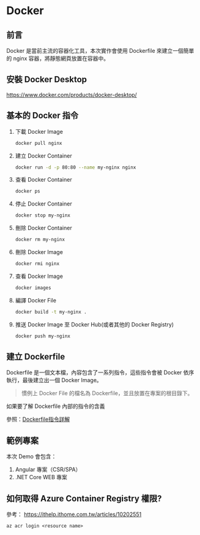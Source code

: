 # Docker 

## 前言

Docker 是當前主流的容器化工具，本次實作會使用 Dockerfile 來建立一個簡單的 nginx 容器，將靜態網頁放置在容器中。

## 安裝 Docker Desktop
https://www.docker.com/products/docker-desktop/


## 基本的 Docker 指令

1. 下載 Docker Image

    ```bash
    docker pull nginx
    ```
2. 建立 Docker Container

    ```bash
    docker run -d -p 80:80 --name my-nginx nginx
    ```
3. 查看 Docker Container

    ```bash
    docker ps
    ```
4. 停止 Docker Container

    ```bash
    docker stop my-nginx
    ```
5. 刪除 Docker Container

    ```bash
    docker rm my-nginx
    ```
6. 刪除 Docker Image

    ```bash
    docker rmi nginx
    ```
7. 查看 Docker Image

    ```bash
    docker images
    ```
8. 編譯 Docker File

    ```bash
    docker build -t my-nginx .
    ```
9. 推送 Docker Image 至 Docker Hub(或者其他的 Docker Registry)

    ```bash
    docker push my-nginx
    ```

## 建立 Dockerfile

Dockerfile 是一個文本檔，內容包含了一系列指令，這些指令會被 Docker 依序執行，最後建立出一個 Docker Image。

> 慣例上 Docker File 的檔名為 Dockerfile，並且放置在專案的根目錄下。

如果要了解 Dockerfile 內部的指令的含義

參照：[Dockerfile指令詳解](https://yeasy.gitbook.io/docker_practice/image/dockerfile)


## 範例專案

本次 Demo 會包含：

1. Angular 專案（CSR/SPA）
2. .NET Core WEB 專案

## 如何取得 Azure Container Registry 權限? 

參考： https://ithelp.ithome.com.tw/articles/10202551

```
az acr login <resource name>
```


